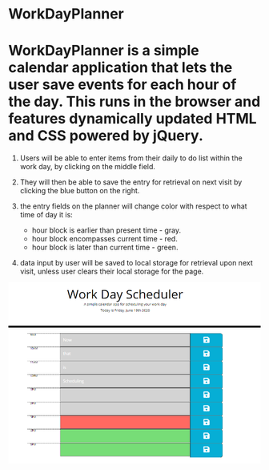 # WorkDayPlanner

# WorkDayPlanner is a simple calendar application that lets the user save events for each hour of the day. This runs in the browser and features dynamically updated HTML and CSS powered by jQuery. 

1. Users will be able to enter items from their daily to do list within the work day, by clicking on the middle field.

2. They will then be able to save the entry for retrieval on next visit by clicking the blue button on the right.

3. the entry fields on the planner will change color with respect to what time of day it is:
    - hour block is earlier than present time - gray.
    - hour block encompasses current time - red. 
    - hour block is later than current time - green.

4. data input by user will be saved to local storage for retrieval upon next visit, unless user clears their local storage for the page.



![Preview of Dynamic scheduling app](./assets/preview.png)